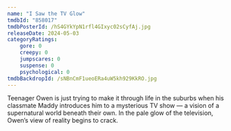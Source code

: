 ```yaml
---
name: "I Saw the TV Glow"
tmdbId: "858017"
tmdbPosterId: /hS4GYkYpN1rfl4GIxyc02sCyfAj.jpg
releaseDate: 2024-05-03
categoryRatings:
    gore: 0
    creepy: 0
    jumpscares: 0
    suspense: 0
    psychological: 0
tmdbBackdropId: /sNBnCmF1ueoERa4uW5kh929KkRO.jpg
---
```

Teenager Owen is just trying to make it through life in the suburbs when his classmate Maddy introduces him to a mysterious TV show — a vision of a supernatural world beneath their own. In the pale glow of the television, Owen’s view of reality begins to crack.
